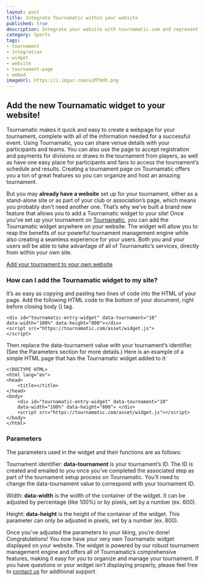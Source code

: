 ```yaml
---
layout: post
title: Integrate Tournamatic within your website
published: true
description: Integrate your website with tournamatic.com and represent your tournaments like a pro.
category: Sports
tags:
- tournament
- integration
- widget
- website
- tournament-page
- embed
imageUrl: https://i.imgur.com/uiMT9dh.png
---
```



## Add the new Tournamatic widget to your website!

Tournamatic makes it quick and easy to create a webpage for your tournament, complete with all of the information needed for a successful event. Using Tournamatic, you can share venue details with your participants and teams. You can also use the page to accept registration and payments for divisions or draws in the tournament from players, as well as have one easy place for participants and fans to access the tournament’s schedule and results. Creating a tournament page on Tournamatic offers you a ton of great features so you can organize and host an amazing tournament.
<!--more-->
But you may **already have a website** set up for your tournament, either as a stand-alone site or as part of your club or association’s page, which means you probably don’t need another one. That’s why we’ve built a brand new feature that allows you to add a Tournamatic widget to your site! Once you’ve set up your tournament on [Tournamatic](https://tournamatic.com), you can add the Tournamatic widget anywhere on your website. The widget will allow you to reap the benefits of our powerful tournament management engine while also creating a seamless experience for your users. Both you and your users will be able to take advantage of all of Tournamatic’s services, directly from within your own site.

[Add your tournament to your own website](https://i.imgur.com/uiMT9dh.png)

### How can I add the Tournamatic widget to my site?

It’s as easy as copying and pasting two lines of code into the HTML of your page.
Add the following HTML code to the bottom of your document, right before closing body (</body>) tag.

	<div id="tournamatic-entry-widget" data-tournament="10" 
	data-width="100%" data-height="800"></div>
	<script src="https://tournamatic.com/asset/widget.js">
	</script>

Then replace the data-tournament value with your tournament’s identifier. (See the Parameters section for more details.)
Here is an example of a simple HTML page that has the Tournamatic widget added to it:

	<!DOCTYPE HTML>
	<html lang="en">
	<head>
		<title></title>
	</head>
	<body>
		<div id="tournamatic-entry-widget" data-tournament="10" 
		data-width="100%" data-height="800"> </div>
		<script src="https://tournamatic.com/asset/widget.js"></script>
	</body>
	</html>

### Parameters

The parameters used in the widget and their functions are as follows:

Tournament identifier: **data-tournament** is your tournament’s ID. 
The ID is created and emailed to you once you’ve completed the associated step as part of the tournament setup process on Tournamatic. 
You’ll need to change the data-tournament value to correspond with your tournament ID.

Width: **data-width** is the width of the container of the widget. 
It can be adjusted by percentage (like 100%) or by pixels, set by a number (ex. 600).

Height: **data-height** is the height of the container of the widget. 
This parameter can only be adjusted in pixels, set by a number (ex. 800).

Once you’ve adjusted the parameters to your liking, you’re done! Congratulations! You now have your very own Tournamatic widget displayed on your website. The widget is powered by our robust tournament management engine and offers all of Tournamatic’s comprehensive features, making it easy for you to organize and manage your tournament.
If you have questions or your widget isn’t displaying properly, please feel free to [contact us](https://tournamatic.com/#!/contact) for additional support.
